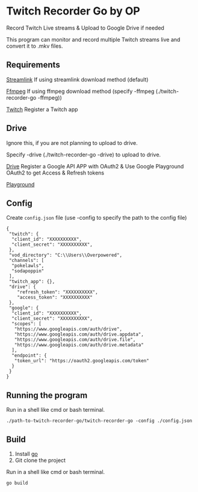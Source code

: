 # Twitch Recorder Go by OP
Record Twitch Live streams & Upload to Google Drive if needed

This program can monitor and record multiple Twitch streams live and convert it to .mkv files.

## Requirements
[Streamlink](https://streamlink.github.io/)  If using streamlink download method (default)

[Ffmpeg](https://ffmpeg.org/) If using ffmpeg download method (specify -ffmpeg (./twitch-recorder-go -ffmpeg))

[Twitch](https://dev.twitch.tv/console) Register a Twitch app

## Drive
Ignore this, if you are not planning to upload to drive.

Specify -drive (./twitch-recorder-go -drive) to upload to drive.

[Drive](https://developers.google.com/drive/api/v3/enable-drive-api) Register a Google API APP with OAuth2 & Use Google Playground OAuth2 to get Access & Refresh tokens

[Playground](https://developers.google.com/oauthplayground/)

## Config

Create `config.json` file (use -config to specify the path to the config file)

```properties
{
 "twitch": {
  "client_id": "XXXXXXXXXX",
  "client_secret": "XXXXXXXXXX",
 },
 "vod_directory": "C:\\Users\\Overpowered",
 "channels": [
  "pokelawls",
  "sodapoppin"
 ],
 "twitch_app": {},
 "drive": {
    "refresh_token": "XXXXXXXXXX",
    "access_token": "XXXXXXXXXX"
 },
 "google": {
  "client_id": "XXXXXXXXXX",
  "client_secret": "XXXXXXXXXX",
  "scopes": [
   "https://www.googleapis.com/auth/drive",
   "https://www.googleapis.com/auth/drive.appdata",
   "https://www.googleapis.com/auth/drive.file",
   "https://www.googleapis.com/auth/drive.metadata"
  ],
  "endpoint": {
   "token_url": "https://oauth2.googleapis.com/token"
  }
 }
}
```

## Running the program

Run in a shell like cmd or bash terminal.

```shell script
./path-to-twitch-recorder-go/twitch-recorder-go -config ./config.json
```
## Build

1. Install [go](https://golang.org/dl/)
2. Git clone the project

Run in a shell like cmd or bash terminal.
```shell script
go build
```